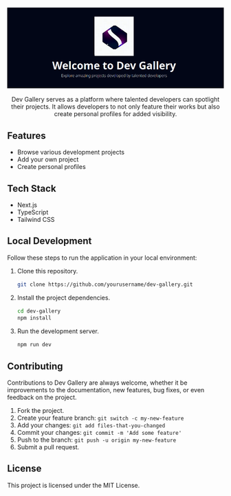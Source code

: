 <div align="center">

![Dev Gallery Screenshot](/public/dev-gallery-screenshot.png)

Dev Gallery serves as a platform where talented developers can spotlight their projects. It allows developers to not only feature their works but also create personal profiles for added visibility.

</div>

## Features

-   Browse various development projects
-   Add your own project
-   Create personal profiles

## Tech Stack

-   Next.js
-   TypeScript
-   Tailwind CSS

## Local Development

Follow these steps to run the application in your local environment:

1. Clone this repository.

    ```bash
    git clone https://github.com/yourusername/dev-gallery.git
    ```

2. Install the project dependencies.

    ```bash
    cd dev-gallery
    npm install
    ```

3. Run the development server.
    ```bash
    npm run dev
    ```

## Contributing

Contributions to Dev Gallery are always welcome, whether it be improvements to the documentation, new features, bug fixes, or even feedback on the project.

1. Fork the project.
2. Create your feature branch:
`git switch -c my-new-feature`
3. Add your changes:
`git add files-that-you-changed`
4. Commit your changes:
`git commit -m 'Add some feature'`
5. Push to the branch:
`git push -u origin my-new-feature`
6. Submit a pull request.

## License

This project is licensed under the MIT License.



